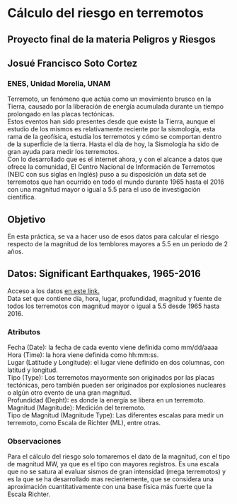 # Cálculo del riesgo en terremotos
## Proyecto final de la materia Peligros y Riesgos
## Josué Francisco Soto Cortez
### ENES, Unidad Morelia, UNAM

Terremoto, un fenómeno que actúa como un movimiento brusco en la Tierra, causado por la liberación de energía acumulada durante un tiempo prolongado en las placas tectónicas. <br>
Estos eventos han sido presentes desde que existe la Tierra, aunque el estudio de los mismos es relativamente reciente por la sismología, esta rama de la geofísica, estudia los terremotos y cómo se comportan dentro de la superficie de la tierra. Hasta el día de hoy, la Sismología ha sido de gran ayuda para medir los terremotos. <br>
Con lo desarrollado que es el internet ahora, y con el alcance a datos que ofrece la comunidad, El Centro Nacional de Información de Terremotos (NEIC con sus siglas en Inglés) puso a su disposición un data set de terremotos que han ocurrido en todo el mundo durante 1965 hasta el 2016 con una magnitud mayor o igual a 5.5 para el uso de investigación científica. <br>

## Objetivo
En esta práctica, se va a hacer uso de esos datos para calcular el riesgo respecto de la magnitud de los temblores mayores a 5.5 en un periodo de 2 años.

## Datos: Significant Earthquakes, 1965-2016
Acceso a los datos [en este link.](https://www.kaggle.com/usgs/earthquake-database)<br> 
Data set que contiene día, hora, lugar, profundidad, magnitud y fuente de todos los terremotos con magnitud mayor o igual a 5.5 desde 1965 hasta 2016. <br>

### Atributos 
Fecha (Date): la fecha de cada evento viene definida como mm/dd/aaaa <br>
Hora (Time): la hora viene definida como hh:mm:ss. <br>
Lugar (Latitude y Longitude): el lugar viene definido en dos columnas, con latitud y longitud.<br>
Tipo (Type): Los terremotos mayormente son originados por las placas tectónicas, pero también pueden ser originados por explosiones nucleares o algún otro evento de una gran magnitud. <br>
Profundidad (Depht): es donde la energía se libera en un terremoto. <br>
Magnitud (Magnitude): Medición del terremoto. <br>
Tipo de Magnitud (Magnitude Type): Las diferentes escalas para medir un terremoto, como Escala de Richter (ML), entre otras. <br>

### Observaciones
Para el cálculo del riesgo solo tomaremos el dato de la magnitud, con el tipo de magnitud MW, ya que es el tipo con mayores registros. Es una escala que no se satura al evaluar sismos de gran intensidad (mega terremotos) y es la que se ha desarrollado mas recientemente, que se considera una aproximación cuantitativamente con una base física más fuerte que la Escala Richter.






